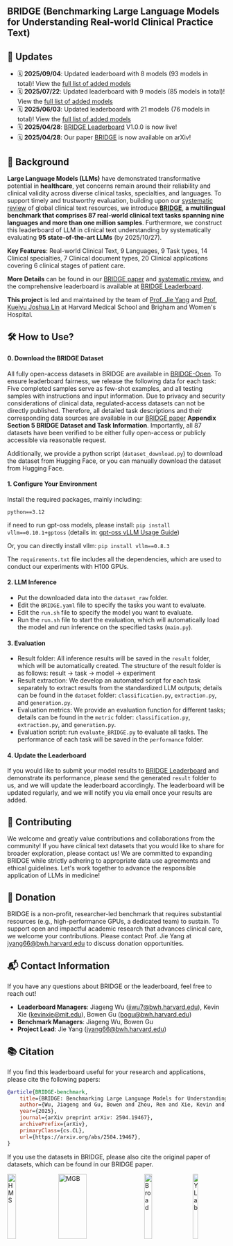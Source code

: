 ## BRIDGE (Benchmarking Large Language Models for Understanding Real-world Clinical Practice Text)

## 📢 Updates

- 🗓️ **2025/09/04**: Updated leaderboard with 8 models (93 models in total)! View the [full list of added models](https://huggingface.co/spaces/YLab-Open/BRIDGE-Medical-Leaderboard/blob/main/models-log.md)
- 🗓️ **2025/07/22**: Updated leaderboard with 9 models (85 models in total)! View the [full list of added models](https://huggingface.co/spaces/YLab-Open/BRIDGE-Medical-Leaderboard/blob/main/models-log.md)
- 🗓️ **2025/06/03**: Updated leaderboard with 21 models (76 models in total)! View the [full list of added models](https://huggingface.co/spaces/YLab-Open/BRIDGE-Medical-Leaderboard/blob/main/models-log.md)
- 🗓️ **2025/04/28**: [BRIDGE Leaderboard](https://huggingface.co/spaces/YLab-Open/BRIDGE-Medical-Leaderboard) V1.0.0 is now live!
- 🗓️ **2025/04/28**: Our paper [BRIDGE](https://arxiv.org/abs/2504.19467) is now available on arXiv!

## 📜 Background

**Large Language Models (LLMs)** have demonstrated transformative potential in **healthcare**,  yet concerns remain around their reliability and clinical validity across diverse clinical tasks, specialties, and languages. To support timely and trustworthy evaluation, building upon our [systematic review](https://ai.nejm.org/doi/full/10.1056/AIra2400012) of global clinical text resources, we introduce **[BRIDGE](https://arxiv.org/abs/2504.19467)**, **a multilingual benchmark that comprises 87 real-world clinical text tasks spanning nine languages and more than one million samples**. Furthermore, we construct this leaderboard of LLM in clinical text understanding by systematically evaluating **95 state-of-the-art LLMs** (by 2025/10/27). 

**Key Features**: Real-world Clinical Text, 9 Languages, 9 Task types, 14 Clinical specialties, 7 Clinical document types, 20 Clinical applications covering 6 clinical stages of patient care. 

**More Details** can be found in our [BRIDGE paper](https://arxiv.org/abs/2504.19467) and [systematic review](https://ai.nejm.org/doi/full/10.1056/AIra2400012), and the comprehensive leaderboard is available at [BRIDGE Leaderboard](https://huggingface.co/spaces/YLab-Open/BRIDGE-Medical-Leaderboard).

**This project** is led and maintained by the team of <a href="https://ylab.top/">Prof. Jie Yang</a> and <a href="https://www.drugepi.org/team/joshua-kueiyu-lin">Prof. Kueiyu Joshua Lin</a> at Harvard Medical School and Brigham and Women's Hospital. 

## 🛠️ How to Use?

#### 0. Download the BRIDGE Dataset

All fully open-access datasets in BRIDGE are available in [BRIDGE-Open](https://huggingface.co/datasets/YLab-Open/BRIDGE-Open). To ensure leaderboard fairness, we release the following data for each task: Five completed samples serve as few-shot examples, and all testing samples with instructions and input information. Due to privacy and security considerations of clinical data, regulated-access datasets can not be directly published. Therefore, all detailed task descriptions and their corresponding data sources are available in our [BRIDGE paper](https://arxiv.org/abs/2504.19467) **Appendix Section 5 BRIDGE Dataset and Task Information**. Importantly, all 87 datasets have been verified to be either fully open-access or publicly accessible via reasonable request.

Additionally, we provide a python script (`dataset_download.py`) to download the dataset from Hugging Face, or you can manually download the dataset from Hugging Face.

#### 1. Configure Your Environment

Install the required packages, mainly including:

`python==3.12`

if need to run gpt-oss models, please install:
    `pip install vllm==0.10.1+gptoss` (details in: [gpt-oss vLLM Usage Guide](https://docs.vllm.ai/projects/recipes/en/latest/OpenAI/GPT-OSS.html#amd))

Or, you can directly install vllm:
    `pip install vllm==0.8.3`

The `requirements.txt` file includes all the dependencies, which are used to conduct our experiments with H100 GPUs. 


#### 2. LLM Inference

- Put the downloaded data into the `dataset_raw` folder.
- Edit the `BRIDGE.yaml` file to specify the tasks you want to evaluate.
- Edit the `run.sh` file to specify the model you want to evaluate.
- Run the `run.sh` file to start the evaluation, which will automatically load the model and run inference on the specified tasks (`main.py`).

#### 3. Evaluation

- Result folder: All inference results will be saved in the `result` folder, which will be automatically created. The structure of the result folder is as follows: result -> task -> model -> experiment
- Result extraction: We develop an automated script for each task separately to extract results from the standardized LLM outputs; details can be found in the `dataset` folder: `classification.py`, `extraction.py`, and `generation.py`.
- Evaluation metrics: We provide an evaluation function for different tasks; details can be found in the `metric` folder: `classification.py`, `extraction.py`, and `generation.py`.
- Evaluation script: run `evaluate_BRIDGE.py` to evaluate all tasks. The performance of each task will be saved in the `performance` folder. 

#### 4. Update the Leaderboard

If you would like to submit your model results to [BRIDGE Leaderboard](https://huggingface.co/spaces/YLab-Open/BRIDGE-Medical-Leaderboard) and demonstrate its performance, please send the generated `result` folder to us, and we will update the leaderboard accordingly. The leaderboard will be updated regularly, and we will notify you via email once your results are added.

## 🤝 Contributing
We welcome and greatly value contributions and collaborations from the community!
If you have clinical text datasets that you would like to share for broader exploration, please contact us!
We are committed to expanding BRIDGE while strictly adhering to appropriate data use agreements and ethical guidelines. Let's work together to advance the responsible application of LLMs in medicine!

## 🚀 Donation

BRIDGE is a non-profit, researcher-led benchmark that requires substantial resources (e.g., high-performance GPUs, a dedicated team) to sustain. To support open and impactful academic research that advances clinical care, we welcome your contributions. Please contact Prof. Jie Yang at <jyang66@bwh.harvard.edu> to discuss donation opportunities.


## 📬 Contact Information

If you have any questions about BRIDGE or the leaderboard, feel free to reach out!

- **Leaderboard Managers**: Jiageng Wu (<jiwu7@bwh.harvard.edu>), Kevin Xie (<kevinxie@mit.edu>), Bowen Gu (<bogu@bwh.harvard.edu>)
- **Benchmark Managers**: Jiageng Wu, Bowen Gu
- **Project Lead**: Jie Yang (<jyang66@bwh.harvard.edu>)



## 📚 Citation
If you find this leaderboard useful for your research and applications, please cite the following papers:

```bibtex
@article{BRIDGE-benchmark,
    title={BRIDGE: Benchmarking Large Language Models for Understanding Real-world Clinical Practice Text},
    author={Wu, Jiageng and Gu, Bowen and Zhou, Ren and Xie, Kevin and Snyder, Doug and Jiang, Yixing and Carducci, Valentina and Wyss, Richard and Desai, Rishi J and Alsentzer, Emily and Celi, Leo Anthony and Rodman, Adam and Schneeweiss, Sebastian and Chen, Jonathan H. and Romero-Brufau, Santiago and Lin, Kueiyu Joshua and Yang, Jie},
    year={2025},
    journal={arXiv preprint arXiv: 2504.19467},
    archivePrefix={arXiv},
    primaryClass={cs.CL},
    url={https://arxiv.org/abs/2504.19467},
}
```
If you use the datasets in BRIDGE, please also cite the original paper of datasets, which can be found in our BRIDGE paper.

<div style="display: flex; align-items: center; justify-content: space-between; width: 100%; height: 150px;">
  <img
    src="https://cdn-uploads.huggingface.co/production/uploads/67a040fb6934f9aa1c866f99/1bNk6xHD90mlVaUOJ3kT6.png"
    alt="HMS"
    style="width: 20%; height: 100%; object-fit: contain;"
  />
  <img
    src="https://cdn-uploads.huggingface.co/production/uploads/67a040fb6934f9aa1c866f99/ZVx7ahuV1mVuIeygYwirc.png"
    alt="MGB"
    style="width: 36%; height: 100%; object-fit: contain;"
  />
  <img
    src="https://cdn-uploads.huggingface.co/production/uploads/67a040fb6934f9aa1c866f99/TkKKjmq98Wv_p5shxJTMY.png"
    alt="Broad"
    style="width: 19%; height: 100%; object-fit: contain;"
  />
  <img
    src="https://cdn-uploads.huggingface.co/production/uploads/67a040fb6934f9aa1c866f99/UcM8kmTaVkAM1qf3v09K8.png"
    alt="YLab"
    style="width: 15%; height: 100%; object-fit: contain;"
  />
  
</div>

